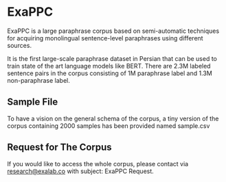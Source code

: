 # ExaPPC
ExaPPC is a large paraphrase corpus based on semi-automatic techniques for acquiring monolingual sentence-level paraphrases using different sources. 

It is the first large-scale paraphrase dataset in Persian that can be used to train state of the art language models like BERT. There are 2.3M labeled sentence pairs in the corpus consisting of 1M paraphrase label and 1.3M non-paraphrase label.

## Sample File
To have a vision on the general schema of the corpus, a tiny version of the corpus containing 2000 samples has been provided named sample.csv

## Request for The Corpus
If you would like to access the whole corpus, please contact via research@exalab.co with subject: ExaPPC Request.

